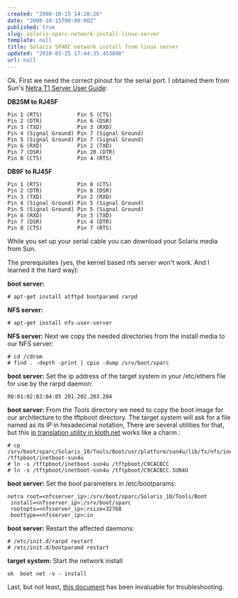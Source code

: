 ```yaml
---
created: "2008-10-15 14:20:26"
date: "2008-10-15T00:00:00Z"
published: true
slug: solaris-sparc-network-install-linux-server
template: null
title: Solaris SPARC network install from linux server
updated: "2010-03-25 17:44:35.453898"
url: null
---
```


Ok. First we need the correct pinout for the serial port. I obtained them from Sun's [Netra T1 Server User Guide][netra]:

**DB25M to RJ45F**

    Pin 1 (RTS)           Pin 5 (CTS)
    Pin 2 (DTR)           Pin 6 (DSR)
    Pin 3 (TXD)           Pin 3 (RXD)
    Pin 4 (Signal Ground) Pin 7 (Signal Ground)
    Pin 5 (Signal Ground) Pin 7 (Signal Ground)
    Pin 6 (RXD)           Pin 2 (TXD)
    Pin 7 (DSR)           Pin 20 (DTR)
    Pin 8 (CTS)           Pin 4 (RTS)

**DB9F to RJ45F**

    Pin 1 (RTS)           Pin 8 (CTS)
    Pin 2 (DTR)           Pin 6 (DSR)
    Pin 3 (TXD)           Pin 2 (RXD)
    Pin 4 (Signal Ground) Pin 5 (Signal Ground)
    Pin 5 (Signal Ground) Pin 5 (Signal Ground)
    Pin 6 (RXD)           Pin 3 (TXD)
    Pin 7 (DSR)           Pin 4 (DTR)
    Pin 8 (CTS)           Pin 7 (RTS)

While you set up your serial cable you can download your Solaris media from Sun.

The prerequisites (yes, the kernel based nfs server won't work. And I learned it the hard way):

**boot server:**

    # apt-get install atftpd bootparamd rarpd

**NFS server:**

    # apt-get install nfs-user-server

**NFS server:** Next we copy the needed directories from the install media to our NFS server:

    # cd /cdrom
    # find . -depth -print | cpio -dump /srv/boot/sparc

**boot server:** Set the ip address of the target system in your /etc/ethers file for use by the rarpd daemon:

    00:01:02:03:04:05 201.202.203.204

**boot server:**  From the *Tools* directory we need to copy the boot image for our architecture to the tftpboot directory. The target system will ask for a file named as its IP in hexadecimal notation, There are several utilities for that, but this [ip translation utility in kloth.net][iplocate] works like a charm.:

    # cp /srv/boot/sparc/Solaris_10/Tools/Boot/usr/platform/sun4u/lib/fs/nfs/inetboot /tftpboot/inetboot-sun4u
    # ln -s /tftpboot/inetboot-sun4u /tftpboot/C9CACBCC
    # ln -s /tftpboot/inetboot-sun4u /tftpboot/C9CACBCC.SUN4U

**boot server:** Set the boot parameters in /etc/bootparams:

    netra root=<nfsserver_ip>:/srv/boot/sparc/Solaris_10/Tools/Boot 
     install=<nfsserver_ip>:/srv/boot/sparc 
     rootopts=<nfsserver_ip>:rsize=32768 
     boottype=<nfsserver_ip>:in

**boot server:** Restart the affected daemons:

    # /etc/init.d/rarpd restart
    # /etc/init.d/bootparamd restart

**target system:** Start the network install

    ok  boot net -v - install

Last, but not least, [this document][invaluable] has been invaluable for troubleshooting.

[netra]: http://docs.sun.com/app/docs/doc/806-5978-11
[invaluable]: http://appimptech.com/docs/install-solaris.html
[iplocate]: http://www.kloth.net/services/iplocate.php
